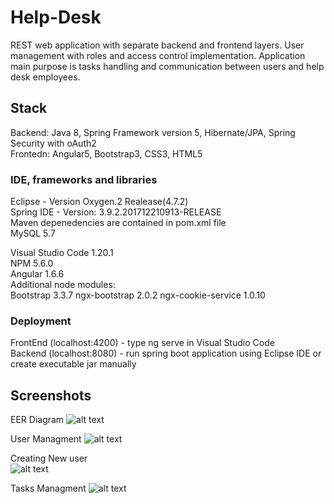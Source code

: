 # Help-Desk

REST web application with separate backend and frontend layers. User  management with roles and access control implementation. Application main purpose is tasks handling and communication between users and help desk employees.

## Stack

Backend: Java 8, Spring Framework version 5, Hibernate/JPA, Spring Security with oAuth2  
Frontedn: Angular5, Bootstrap3, CSS3, HTML5  

### IDE, frameworks and libraries

Eclipse -  Version Oxygen.2 Realease(4.7.2)  
Spring IDE -  Version: 3.9.2.201712210913-RELEASE  
Maven depenedencies are contained in pom.xml file  
MySQL 5.7  
  
Visual Studio Code 1.20.1  
NPM 5.6.0  
Angular 1.6.6  
Additional node modules:  
Bootstrap 3.3.7
ngx-bootstrap 2.0.2
ngx-cookie-service 1.0.10
### Deployment
FrontEnd (localhost:4200) - type ng serve in Visual Studio Code  
Backend (localhost:8080) - run spring boot application using Eclipse IDE or create executable jar manually

## Screenshots
EER Diagram
![alt text](https://image.ibb.co/kU4uXc/EER_diagram.jpg)  

User Managment
![alt text](https://image.ibb.co/ffJzyH/1.jpg)  

Creating New user  
![alt text](https://image.ibb.co/bYZHkx/2.jpg)  

Tasks Managment
![alt text](https://image.ibb.co/jBHrDH/5.jpg)  


